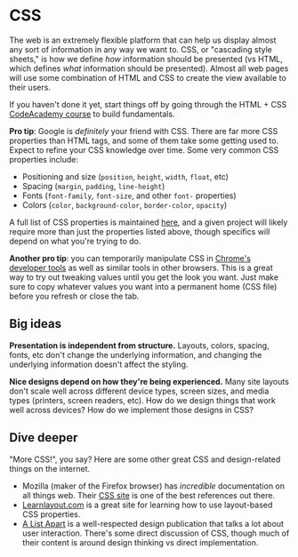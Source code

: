 # CSS
The web is an extremely flexible platform that can help us display almost any sort of information in any way we want to. CSS, or "cascading style sheets," is how we define *how* information should be presented (vs HTML, which defines *what* information should be presented). Almost all web pages will use some combination of HTML and CSS to create the view available to their users. 

If you haven't done it yet, start things off by going through the HTML + CSS [CodeAcademy course](https://www.codecademy.com/tracks/web) to build fundamentals.

**Pro tip**: Google is *definitely* your friend with CSS. There are far more CSS properties than HTML tags, and some of them take some getting used to. Expect to refine your CSS knowledge over time. Some very common CSS properties include:

  - Positioning and size (`position`, `height`, `width`, `float`, etc)
  - Spacing (`margin`, `padding`, `line-height`)
  - Fonts (`font-family`, `font-size`, and other `font-` properties)
  - Colors (`color`, `background-color`, `border-color`, `opacity`)
  
A full list of CSS properties is maintained [here](http://www.w3schools.com/cssref/), and a given project will likely require more than just the properties listed above, though specifics will depend on what you're trying to do.

**Another pro tip**: you can temporarily manipulate CSS in [Chrome's developer tools](https://developer.chrome.com/devtools) as well as similar tools in other browsers. This is a great way to try out tweaking values until you get the look you want. Just make sure to copy whatever values you want into a permanent home (CSS file) before you refresh or close the tab.

## Big ideas
**Presentation is independent from structure.** Layouts, colors, spacing, fonts, etc don't change the underlying information, and changing the underlying information doesn't affect the styling.

**Nice designs depend on how they're being experienced.** Many site layouts don't scale well across different device types, screen sizes, and media types (printers, screen readers, etc). How do we design things that work well across devices? How do we implement those designs in CSS?

## Dive deeper
"More CSS!", you say? Here are some other great CSS and design-related things on the internet.

- Mozilla (maker of the Firefox browser) has *incredible* documentation on all things web. Their [CSS site](https://developer.mozilla.org/en-US/docs/Web/CSS) is one of the best references out there.
- [Learnlayout.com](http://learnlayout.com/) is a great site for learning how to use layout-based CSS properties.
- [A List Apart](http://alistapart.com/articles) is a well-respected design publication that talks a lot about user interaction. There's some direct discussion of CSS, though much of their content is around design thinking vs direct implementation.